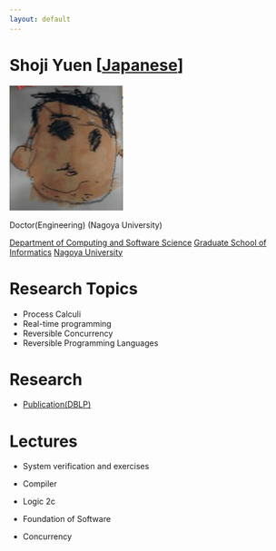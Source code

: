 ```yaml
---
layout: default
---
```

# Shoji Yuen [[Japanese](./yuen)]

![Yuen](./assets/images/papa2-small.JPG)

Doctor(Engineering) (Nagoya University)

[Department of Computing and Software Science](https://www.i.nagoya-u.ac.jp/en/prof/study_a06/) 
[Graduate School of Informatics](https://www.i.nagoya-u.ac.jp/en/)
[Nagoya University](https://en.nagoya-u.ac.jp/)

# Research Topics

* Process Calculi
* Real-time programming
* Reversible Concurrency
* Reversible Programming Languages

# Research

* [Publication(DBLP)](https://dblp.org/pid/71/4155.html)

# Lectures

* System verification and exercises
* Compiler
* Logic 2c

* Foundation of Software
* Concurrency
